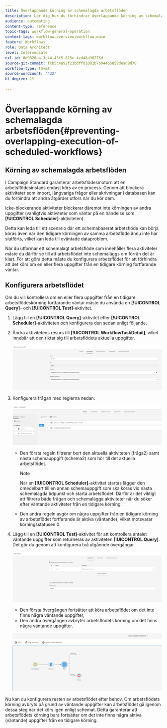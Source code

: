```yaml
---
title: Överlappande körning av schemalagda arbetsflöden
description: Lär dig hur du förhindrar överlappande körning av schemalagda arbetsflöden.
audience: automating
content-type: reference
topic-tags: workflow-general-operation
context-tags: workflow,overview;workflow,main
feature: Workflows
role: Data Architect
level: Intermediate
exl-id: 8d9820a4-3c44-45f5-815e-4ed48a96276d
source-git-commit: fcb5c4a92f23bdffd1082b7b044b5859dead9d70
workflow-type: tm+mt
source-wordcount: '422'
ht-degree: 1%

---
```


# Överlappande körning av schemalagda arbetsflöden{#preventing-overlapping-execution-of-scheduled-workflows}

## Körning av schemalagda arbetsflöden

I Campaign Standard garanterar arbetsflödesmotorn att en arbetsflödesinstans endast körs av en process. Genom att blockera aktiviteter som import, långvariga frågor eller skrivningar i databasen kan du förhindra att andra åtgärder utförs när du kör dem.

Icke-blockerande aktiviteter blockerar däremot inte körningen av andra uppgifter (vanligtvis aktiviteter som väntar på en händelse som **[!UICONTROL Scheduler]**-aktiviteten).

Detta kan leda till ett scenario där ett schemabaserat arbetsflöde kan börja köras även när den tidigare körningen av samma arbetsflöde ännu inte har slutförts, vilket kan leda till oväntade dataproblem.

När du utformar ett schemalagt arbetsflöde som innehåller flera aktiviteter måste du därför se till att arbetsflödet inte schemaläggs om förrän det är klart. För att göra detta måste du konfigurera arbetsflödet för att förhindra att det körs om en eller flera uppgifter från en tidigare körning fortfarande väntar.

## Konfigurera arbetsflödet

Om du vill kontrollera om en eller flera uppgifter från en tidigare arbetsflödeskörning fortfarande väntar måste du använda en **[!UICONTROL Query]**- och **[!UICONTROL Test]**-aktivitet.

1. Lägg till en **[!UICONTROL Query]**-aktivitet efter **[!UICONTROL Scheduler]**-aktiviteten och konfigurera den sedan enligt följande.

1. Ändra aktivitetens resurs till **[!UICONTROL WorkflowTaskDetail]**, vilket innebär att den riktar sig till arbetsflödets aktuella uppgifter.

   ![](assets/scheduled-wkf-resource.png)

1. Konfigurera frågan med reglerna nedan:

   ![](assets/scheduled-wkf-query.png)

   * Den första regeln filtrerar bort den aktuella aktiviteten (fråga2) samt nästa schemauppgift (schema2) som hör till det aktuella arbetsflödet.

      >[!NOTE]
      >
      >När en **[!UICONTROL Scheduler]**-aktivitet startas lägger den omedelbart till en annan schemauppgift som ska köras vid nästa schemalagda tidpunkt och starta arbetsflödet. Därför är det viktigt att filtrera både frågan och schemalägga aktiviteter när du söker efter väntande aktiviteter från en tidigare körning.

   * Den andra regeln avgör om några uppgifter från en tidigare körning av arbetsflödet fortfarande är aktiva (väntande), vilket motsvarar körningsstatusen 0.

1. Lägg till en **[!UICONTROL Test]**-aktivitet för att kontrollera antalet väntande uppgifter som returneras av aktiviteten **[!UICONTROL Query]**. Det gör du genom att konfigurera två utgående övergångar.

   ![](assets/scheduled-wkf-test.png)

   * Den första övergången fortsätter att köra arbetsflödet om det inte finns några väntande uppgifter,
   * Den andra övergången avbryter arbetsflödets körning om det finns några väntande uppgifter.

   ![](assets/scheduled-wkf-workflow.png)

Nu kan du konfigurera resten av arbetsflödet efter behov. Om arbetsflödets körning avbryts på grund av väntande uppgifter kan arbetsflödet gå igenom dessa steg när det körs igen enligt schemat. Detta garanterar att arbetsflödets körning bara fortsätter om det inte finns några aktiva (väntande) uppgifter från en tidigare körning.
